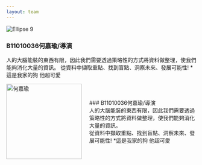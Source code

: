 ```yaml
---
layout: team
---
```



![Ellipse 9](https://github.com/justinlin099/Design-Method-Website/assets/61717681/1dddeddf-cc5e-4463-b531-080013fc5abb)
### B11010036何嘉瑜/導演
人的大腦能裝的東西有限，因此我們需要透過策略性的方式將資料做整理，使我們能夠消化大量的資訊。
從資料中擷取重點、找到盲點、洞察未來、發展可能性!
*這是我家的狗 他超可愛

<div style="display: flex; align-items: center;">
    <img src="https://github.com/justinlin099/Design-Method-Website/assets/61717681/1dddeddf-cc5e-4463-b531-080013fc5abb" alt="何嘉瑜" width="200" style="margin-right: 20px;">
    <div>
        ### B11010036何嘉瑜/導演<br>
        人的大腦能裝的東西有限，因此我們需要透過策略性的方式將資料做整理，使我們能夠消化大量的資訊。<br>
        從資料中擷取重點、找到盲點、洞察未來、發展可能性!
        *這是我家的狗 他超可愛
    </div>
</div>
